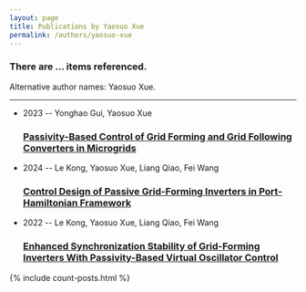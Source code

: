 ```yaml
---
layout: page
title: Publications by Yaosuo Xue
permalink: /authors/yaosuo-xue
---
```


<h3 id="number-posts">There are ... items referenced.</h3>
<p id='info-authors'>Alternative author names: Yaosuo Xue.</p>
<hr />
<ul class="post-list">
<li><span class='post-meta'>2023 -- Yonghao Gui, Yaosuo Xue</span><h3><a class='post-link' href="{{ site.baseurl }}/passivity-based-control-of-grid-forming-and-grid-following-converters-in-microgrids">Passivity-Based Control of Grid Forming and Grid Following Converters in Microgrids</a></h3></li>
<li><span class='post-meta'>2024 -- Le Kong, Yaosuo Xue, Liang Qiao, Fei Wang</span><h3><a class='post-link' href="{{ site.baseurl }}/control-design-of-passive-grid-forming-inverters-in-port-hamiltonian-framework">Control Design of Passive Grid-Forming Inverters in Port-Hamiltonian Framework</a></h3></li>
<li><span class='post-meta'>2022 -- Le Kong, Yaosuo Xue, Liang Qiao, Fei Wang</span><h3><a class='post-link' href="{{ site.baseurl }}/enhanced-synchronization-stability-of-grid-forming-inverters-with-passivity-based-virtual-oscillator-control">Enhanced Synchronization Stability of Grid-Forming Inverters With Passivity-Based Virtual Oscillator Control</a></h3></li>

</ul>
{% include count-posts.html %}

